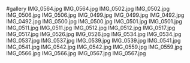 #gallery
IMG_0564.jpg	IMG_0564.jpg
IMG_0502.jpg	IMG_0502.jpg
IMG_0506.jpg	IMG_0506.jpg
IMG_0499.jpg	IMG_0499.jpg
IMG_0492.jpg	IMG_0492.jpg
IMG_0500.jpg	IMG_0500.jpg
IMG_0501.jpg	IMG_0501.jpg
IMG_0511.jpg	IMG_0511.jpg
IMG_0512.jpg	IMG_0512.jpg
IMG_0517.jpg	IMG_0517.jpg
IMG_0526.jpg	IMG_0526.jpg
IMG_0534.jpg	IMG_0534.jpg
IMG_0537.jpg	IMG_0537.jpg
IMG_0539.jpg	IMG_0539.jpg
IMG_0541.jpg	IMG_0541.jpg
IMG_0542.jpg	IMG_0542.jpg
IMG_0559.jpg	IMG_0559.jpg
IMG_0566.jpg	IMG_0566.jpg
IMG_0567.jpg	IMG_0567.jpg
